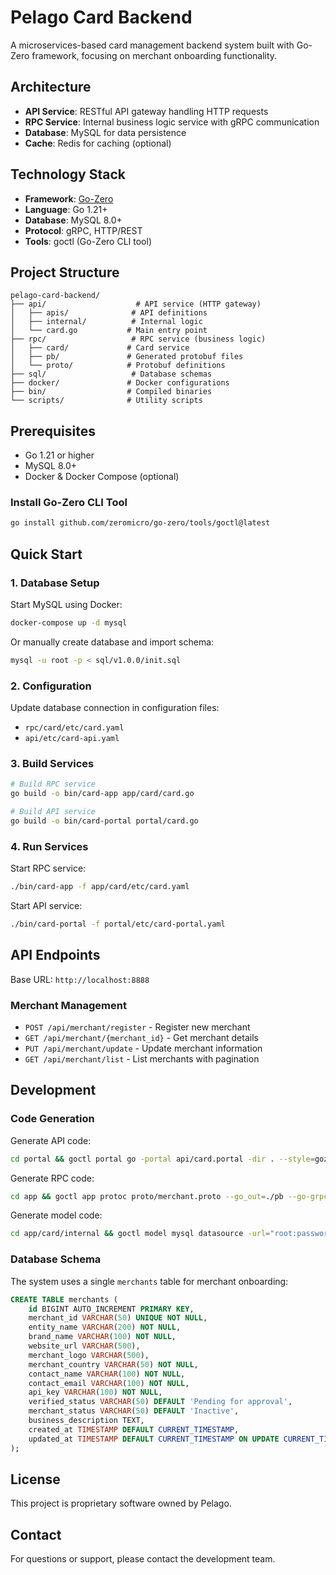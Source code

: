 # Pelago Card Backend

A microservices-based card management backend system built with Go-Zero framework, focusing on merchant onboarding functionality.

## Architecture

- **API Service**: RESTful API gateway handling HTTP requests
- **RPC Service**: Internal business logic service with gRPC communication
- **Database**: MySQL for data persistence
- **Cache**: Redis for caching (optional)

## Technology Stack

- **Framework**: [Go-Zero](https://go-zero.dev/)
- **Language**: Go 1.21+
- **Database**: MySQL 8.0+
- **Protocol**: gRPC, HTTP/REST
- **Tools**: goctl (Go-Zero CLI tool)

## Project Structure

```
pelago-card-backend/
├── api/                    # API service (HTTP gateway)
│   ├── apis/              # API definitions
│   ├── internal/          # Internal logic
│   └── card.go           # Main entry point
├── rpc/                   # RPC service (business logic)
│   ├── card/             # Card service
│   ├── pb/               # Generated protobuf files
│   └── proto/            # Protobuf definitions
├── sql/                   # Database schemas
├── docker/               # Docker configurations
├── bin/                  # Compiled binaries
└── scripts/              # Utility scripts
```

## Prerequisites

- Go 1.21 or higher
- MySQL 8.0+
- Docker & Docker Compose (optional)

### Install Go-Zero CLI Tool

```bash
go install github.com/zeromicro/go-zero/tools/goctl@latest
```

## Quick Start

### 1. Database Setup

Start MySQL using Docker:

```bash
docker-compose up -d mysql
```

Or manually create database and import schema:

```bash
mysql -u root -p < sql/v1.0.0/init.sql
```

### 2. Configuration

Update database connection in configuration files:
- `rpc/card/etc/card.yaml`
- `api/etc/card-api.yaml`

### 3. Build Services

```bash
# Build RPC service
go build -o bin/card-app app/card/card.go

# Build API service  
go build -o bin/card-portal portal/card.go
```

### 4. Run Services

Start RPC service:
```bash
./bin/card-app -f app/card/etc/card.yaml
```

Start API service:
```bash
./bin/card-portal -f portal/etc/card-portal.yaml
```

## API Endpoints

Base URL: `http://localhost:8888`

### Merchant Management

- `POST /api/merchant/register` - Register new merchant
- `GET /api/merchant/{merchant_id}` - Get merchant details
- `PUT /api/merchant/update` - Update merchant information
- `GET /api/merchant/list` - List merchants with pagination

## Development

### Code Generation

Generate API code:
```bash
cd portal && goctl portal go -portal api/card.portal -dir . --style=gozero
```

Generate RPC code:
```bash
cd app && goctl app protoc proto/merchant.proto --go_out=./pb --go-grpc_out=./pb --zrpc_out=./card --style=gozero
```

Generate model code:
```bash
cd app/card/internal && goctl model mysql datasource -url="root:password@tcp(localhost:3306)/pelago_card" -table="merchants" -dir="./model" --style=gozero
```

### Database Schema

The system uses a single `merchants` table for merchant onboarding:

```sql
CREATE TABLE merchants (
    id BIGINT AUTO_INCREMENT PRIMARY KEY,
    merchant_id VARCHAR(50) UNIQUE NOT NULL,
    entity_name VARCHAR(200) NOT NULL,
    brand_name VARCHAR(100) NOT NULL,
    website_url VARCHAR(500),
    merchant_logo VARCHAR(500),
    merchant_country VARCHAR(50) NOT NULL,
    contact_name VARCHAR(100) NOT NULL,
    contact_email VARCHAR(100) NOT NULL,
    api_key VARCHAR(100) NOT NULL,
    verified_status VARCHAR(50) DEFAULT 'Pending for approval',
    merchant_status VARCHAR(50) DEFAULT 'Inactive',
    business_description TEXT,
    created_at TIMESTAMP DEFAULT CURRENT_TIMESTAMP,
    updated_at TIMESTAMP DEFAULT CURRENT_TIMESTAMP ON UPDATE CURRENT_TIMESTAMP
);
```

## License

This project is proprietary software owned by Pelago.

## Contact

For questions or support, please contact the development team. 